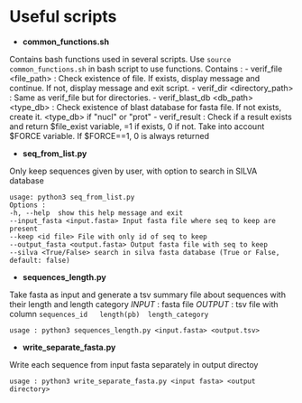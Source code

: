 # Useful scripts 

* **common_functions.sh** 

Contains bash functions used in several scripts. Use `source common_functions.sh` in bash script to use functions. 
Contains : 
	- verif_file <file_path> <message to display if not found> <message to display if found> : Check existence of file. If exists, display message and continue. If not, display message and exit script. 
	- verif_dir <directory_path> <message to display if not found> <message to display if found> : Same as verif_file but for directories. 
	- verif_blast_db <db_path> <type_db> <message to display if not found> <message to display if found> : Check existence of blast database for fasta file. If not exists, create it. <type_db> if "nucl" or "prot" 
	- verif_result <file> : Check if a result exists and return $file_exist variable, =1 if exists, 0 if not. Take into account $FORCE variable. If $FORCE==1, 0 is always returned  
	
	 

* **seq_from_list.py** 

Only keep sequences given by user, with option to search in SILVA database 
```
usage: python3 seq_from_list.py
Options : 
-h, --help  show this help message and exit
--input_fasta <input.fasta> Input fasta file where seq to keep are present
--keep <id file> File with only id of seq to keep
--output_fasta <output.fasta> Output fasta file with seq to keep
--silva <True/False> search in silva fasta database (True or False, default: false)
```

* **sequences_length.py** 

Take fasta as input and generate a tsv summary file about sequences with their length and length category
*INPUT* : fasta file 
*OUTPUT* : tsv file with column `sequences_id	length(pb)	length_category`

```
usage : python3 sequences_length.py <input.fasta> <output.tsv>
```	
                        
* **write_separate_fasta.py**

Write each sequence from input fasta separately in output directoy 
```
usage : python3 write_separate_fasta.py <input fasta> <output directory>
```
                        
